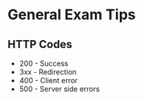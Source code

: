 # General Exam Tips

## HTTP Codes
  - 200 - Success
  - 3xx - Redirection
  - 400 - Client error
  - 500 - Server side errors

 
